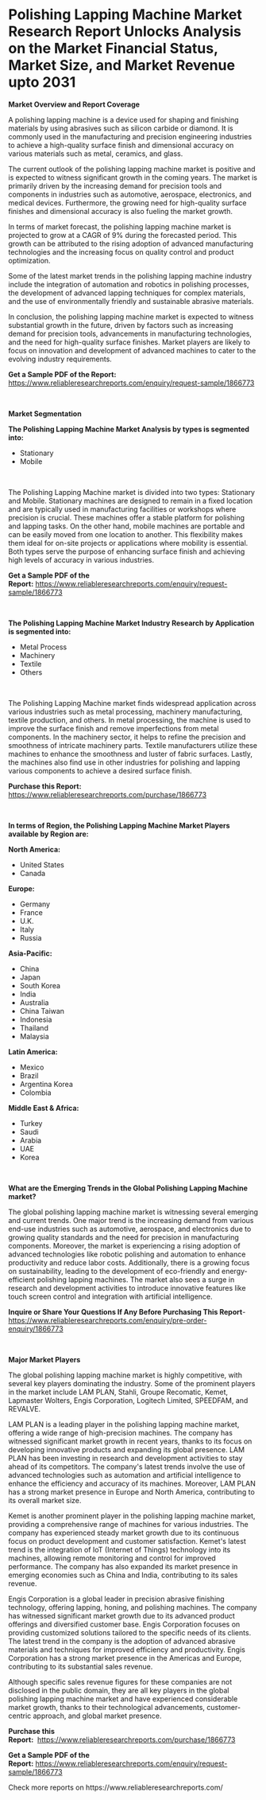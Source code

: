 <p><h1>Polishing Lapping Machine Market Research Report Unlocks Analysis on the Market Financial Status, Market Size, and Market Revenue upto 2031</h1></p><p><strong>Market Overview and Report Coverage</strong></p>
<p><p>A polishing lapping machine is a device used for shaping and finishing materials by using abrasives such as silicon carbide or diamond. It is commonly used in the manufacturing and precision engineering industries to achieve a high-quality surface finish and dimensional accuracy on various materials such as metal, ceramics, and glass.</p><p>The current outlook of the polishing lapping machine market is positive and is expected to witness significant growth in the coming years. The market is primarily driven by the increasing demand for precision tools and components in industries such as automotive, aerospace, electronics, and medical devices. Furthermore, the growing need for high-quality surface finishes and dimensional accuracy is also fueling the market growth.</p><p>In terms of market forecast, the polishing lapping machine market is projected to grow at a CAGR of 9% during the forecasted period. This growth can be attributed to the rising adoption of advanced manufacturing technologies and the increasing focus on quality control and product optimization.</p><p>Some of the latest market trends in the polishing lapping machine industry include the integration of automation and robotics in polishing processes, the development of advanced lapping techniques for complex materials, and the use of environmentally friendly and sustainable abrasive materials.</p><p>In conclusion, the polishing lapping machine market is expected to witness substantial growth in the future, driven by factors such as increasing demand for precision tools, advancements in manufacturing technologies, and the need for high-quality surface finishes. Market players are likely to focus on innovation and development of advanced machines to cater to the evolving industry requirements.</p></p>
<p><strong>Get a Sample PDF of the Report:</strong> <a href="https://www.reliableresearchreports.com/enquiry/request-sample/1866773">https://www.reliableresearchreports.com/enquiry/request-sample/1866773</a></p>
<p>&nbsp;</p>
<p><strong>Market Segmentation</strong></p>
<p><strong>The Polishing Lapping Machine Market Analysis by types is segmented into:</strong></p>
<p><ul><li>Stationary</li><li>Mobile</li></ul></p>
<p>&nbsp;</p>
<p><p>The Polishing Lapping Machine market is divided into two types: Stationary and Mobile. Stationary machines are designed to remain in a fixed location and are typically used in manufacturing facilities or workshops where precision is crucial. These machines offer a stable platform for polishing and lapping tasks. On the other hand, mobile machines are portable and can be easily moved from one location to another. This flexibility makes them ideal for on-site projects or applications where mobility is essential. Both types serve the purpose of enhancing surface finish and achieving high levels of accuracy in various industries.</p></p>
<p><strong>Get a Sample PDF of the Report:</strong>&nbsp;<a href="https://www.reliableresearchreports.com/enquiry/request-sample/1866773">https://www.reliableresearchreports.com/enquiry/request-sample/1866773</a></p>
<p>&nbsp;</p>
<p><strong>The Polishing Lapping Machine Market Industry Research by Application is segmented into:</strong></p>
<p><ul><li>Metal Process</li><li>Machinery</li><li>Textile</li><li>Others</li></ul></p>
<p>&nbsp;</p>
<p><p>The Polishing Lapping Machine market finds widespread application across various industries such as metal processing, machinery manufacturing, textile production, and others. In metal processing, the machine is used to improve the surface finish and remove imperfections from metal components. In the machinery sector, it helps to refine the precision and smoothness of intricate machinery parts. Textile manufacturers utilize these machines to enhance the smoothness and luster of fabric surfaces. Lastly, the machines also find use in other industries for polishing and lapping various components to achieve a desired surface finish.</p></p>
<p><strong>Purchase this Report:</strong>&nbsp; <a href="https://www.reliableresearchreports.com/purchase/1866773">https://www.reliableresearchreports.com/purchase/1866773</a></p>
<p>&nbsp;</p>
<p><strong>In terms of Region, the Polishing Lapping Machine Market Players available by Region are:</strong></p>
<p>
    <p> <strong> North America: </strong>
        <ul>
            <li>United States</li>
            <li>Canada</li>
        </ul>
        </p> 
    <p> <strong> Europe: </strong>
        <ul>
            <li>Germany</li>
            <li>France</li>
            <li>U.K.</li>
            <li>Italy</li>
            <li>Russia</li>
        </ul>
        </p> 
    <p> <strong> Asia-Pacific: </strong>
        <ul>
            <li>China</li>
            <li>Japan</li>
            <li>South Korea</li>
            <li>India</li>
            <li>Australia</li>
            <li>China Taiwan</li>
            <li>Indonesia</li>
            <li>Thailand</li>
            <li>Malaysia</li>
        </ul>
        </p> 
    <p> <strong> Latin America: </strong>
        <ul>
            <li>Mexico</li>
            <li>Brazil</li>
            <li>Argentina Korea</li>
            <li>Colombia</li>
        </ul>
        </p> 
    <p> <strong> Middle East & Africa: </strong>
        <ul>
            <li>Turkey</li>
            <li>Saudi</li>
            <li>Arabia</li>
            <li>UAE</li>
            <li>Korea</li>
        </ul>
    </p>
    </p>
<p>&nbsp;</p>
<p><strong>What are the Emerging Trends in the Global Polishing Lapping Machine market?</strong></p>
<p><p>The global polishing lapping machine market is witnessing several emerging and current trends. One major trend is the increasing demand from various end-use industries such as automotive, aerospace, and electronics due to growing quality standards and the need for precision in manufacturing components. Moreover, the market is experiencing a rising adoption of advanced technologies like robotic polishing and automation to enhance productivity and reduce labor costs. Additionally, there is a growing focus on sustainability, leading to the development of eco-friendly and energy-efficient polishing lapping machines. The market also sees a surge in research and development activities to introduce innovative features like touch screen control and integration with artificial intelligence.</p></p>
<p><strong>Inquire or Share Your Questions If Any Before Purchasing This Report</strong>- <a href="https://www.reliableresearchreports.com/enquiry/pre-order-enquiry/1866773">https://www.reliableresearchreports.com/enquiry/pre-order-enquiry/1866773</a></p>
<p>&nbsp;</p>
<p><strong>Major Market Players</strong></p>
<p><p>The global polishing lapping machine market is highly competitive, with several key players dominating the industry. Some of the prominent players in the market include LAM PLAN, Stahli, Groupe Recomatic, Kemet, Lapmaster Wolters, Engis Corporation, Logitech Limited, SPEEDFAM, and REVALVE.</p><p>LAM PLAN is a leading player in the polishing lapping machine market, offering a wide range of high-precision machines. The company has witnessed significant market growth in recent years, thanks to its focus on developing innovative products and expanding its global presence. LAM PLAN has been investing in research and development activities to stay ahead of its competitors. The company's latest trends involve the use of advanced technologies such as automation and artificial intelligence to enhance the efficiency and accuracy of its machines. Moreover, LAM PLAN has a strong market presence in Europe and North America, contributing to its overall market size.</p><p>Kemet is another prominent player in the polishing lapping machine market, providing a comprehensive range of machines for various industries. The company has experienced steady market growth due to its continuous focus on product development and customer satisfaction. Kemet's latest trend is the integration of IoT (Internet of Things) technology into its machines, allowing remote monitoring and control for improved performance. The company has also expanded its market presence in emerging economies such as China and India, contributing to its sales revenue.</p><p>Engis Corporation is a global leader in precision abrasive finishing technology, offering lapping, honing, and polishing machines. The company has witnessed significant market growth due to its advanced product offerings and diversified customer base. Engis Corporation focuses on providing customized solutions tailored to the specific needs of its clients. The latest trend in the company is the adoption of advanced abrasive materials and techniques for improved efficiency and productivity. Engis Corporation has a strong market presence in the Americas and Europe, contributing to its substantial sales revenue.</p><p>Although specific sales revenue figures for these companies are not disclosed in the public domain, they are all key players in the global polishing lapping machine market and have experienced considerable market growth, thanks to their technological advancements, customer-centric approach, and global market presence.</p></p>
<p><strong>Purchase this Report:</strong>&nbsp;&nbsp;<a href="https://www.reliableresearchreports.com/purchase/1866773">https://www.reliableresearchreports.com/purchase/1866773</a></p>
<p></p>
<p><strong>Get a Sample PDF of the Report:</strong>&nbsp;<a href="https://www.reliableresearchreports.com/enquiry/request-sample/1866773">https://www.reliableresearchreports.com/enquiry/request-sample/1866773</a></p>
<p>Check more reports on https://www.reliableresearchreports.com/</p>